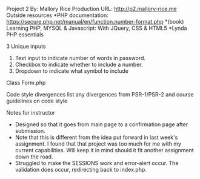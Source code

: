 Project 2
By: Mallory Rice
Production URL: http://p2.mallory-rice.me
Outside resources
*PHP documentation: https://secure.php.net/manual/en/function.number-format.php
*(book) Learning PHP, MYSQL & Javascript: With JQuery, CSS & HTML5
*Lynda PHP essentials

3 Unique inputs
1. Text input to indicate number of words in password.
1. Checkbox to indicate whether to include a number.
1. Dropdown to indicate what symbol to include


Class
Form.php

Code style divergences
list any divergences from PSR-1/PSR-2 and course guidelines on code style

Notes for instructor
* Designed so that it goes from main page to a confirmation page after submission. 
* Note that this is different from the idea put forward in last week's assignment. I found that that project was too much for me with my current capabilities. Will keep it in mind should it fit another assignment down the road. 
* Struggled to make the SESSIONS work and error-alert occur. The validation does occur, redirecting back to index.php.

